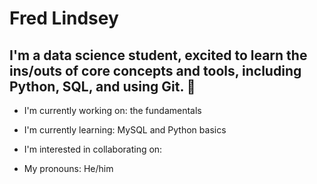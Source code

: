 # Fred Lindsey
## I'm a data science student, excited to learn the ins/outs of core concepts and tools, including Python, SQL, and using Git. :hatching_chick:

- I'm currently working on: the fundamentals 

- I'm currently learning: MySQL and Python basics 

- I'm interested in collaborating on: 

- My pronouns: He/him





